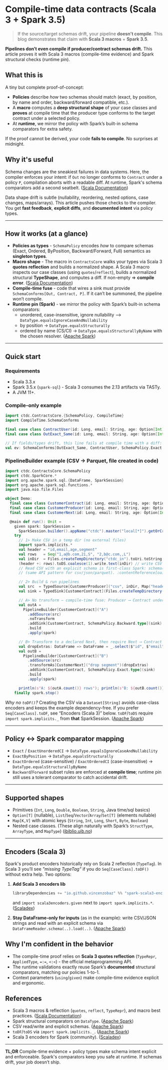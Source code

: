 # Compile-time data contracts (Scala 3 + Spark 3.5)

> If the source/target schemas drift, your pipeline **doesn’t compile**.
> This blog demonstrates that claim with **Scala 3 macros** + **Spark 3.5**.

**Pipelines don’t even compile if producer/contract schemas drift.**
This article proves it with Scala 3 macros (compile-time evidence) and Spark structural checks (runtime pin).

## What this is

A tiny but complete proof-of-concept:

- **Policies** describe *how* two schemas should match (exact, by position, by name and order, backward/forward compatible, etc.).
- A **macro** computes a **deep structural shape** of your case classes and **proves** at compile time that the producer type conforms to the target contract under a selected policy.
- At **runtime**, we mirror the policy with Spark’s built-in schema comparators for extra safety.

If the proof cannot be derived, your code **fails to compile**. No surprises at midnight.

## Why it's useful

Schema changes are the sneakiest failures in data systems. 
Here, the compiler enforces your intent: if `Out` no longer conforms to `Contract` under a policy `P`, compilation aborts with a readable diff.
At runtime, Spark's schema comparators add a second seatbelt. ([Scala Documentation][1])

Data shape drift is subtle (nullability, reordering, nested options, case changes, maps/arrays).
This article pushes those checks to the compiler.
You get **fast feedback**, **explicit diffs**, and **documented intent** via policy types.

---

## How it works (at a glance)

* **Policies as types** - `SchemaPolicy` encodes *how* to compare schemas (Exact, Ordered, ByPosition, Backward/Forward, Full) semantics as **singleton types**.
* **Macro shape** - The macro in `ContractsCore` walks your types via Scala 3 **quotes reflection** and builds a normalized shape. A Scala 3 macro inspects our case classes (using `quotes`/`reflect`), builds a normalized structural **TypeShape**, and computes a diff. If non-empty => **compile error**. ([Scala Documentation][2])
* **Compile-time fuse** - code that wires a sink must provide `SchemaConforms[Out, Contract, P]`. If it can’t be summoned, the pipeline won’t compile.
* **Runtime pin (Spark)** - we mirror the policy with Spark’s built-in schema comparators:
    * unordered, case-insensitive, ignore nullability --> `DataType.equalsIgnoreCaseAndNullability`
    * by position -> `DataType.equalsStructurally`
    * ordered by name (CS/CI) -> `DataType.equalsStructurallyByName` with the chosen resolver. ([Apache Spark][3])

---

## Quick start

### Requirements

* Scala 3.3.x
* Spark 3.5.x (`spark-sql`) - Scala 3 consumes the 2.13 artifacts via TASTy.
* A JVM 11+.

### Compile-only example

```scala
import ctdc.ContractsCore.{SchemaPolicy, CompileTime}
import CompileTime.SchemaConforms

final case class ContractUser(id: Long, email: String, age: Option[Int] = None)
final case class OutExact_Same(id: Long, email: String, age: Option[Int])

// If fields/types drift, this line fails at compile time with a diff:
val ev: SchemaConforms[OutExact_Same, ContractUser, SchemaPolicy.Exact.type] = summon
```

### PipelineBuilder example (CSV -> Parquet, file created in code)

```scala
import ctdc.ContractsCore.SchemaPolicy
import ctdc.SparkCore.*
import org.apache.spark.sql.{DataFrame, SparkSession}
import org.apache.spark.sql.functions.*
import java.nio.file.Files

object Demo:
  final case class CustomerContract(id: Long, email: String, age: Option[Int] = None)
  final case class CustomerProducer(id: Long, email: String, age: Option[Int], segment: String)
  final case class CustomerNext(id: Long, email: String, age: Option[Int])

  @main def run(): Unit =
    given spark: SparkSession =
      SparkSession.builder().appName("ctdc").master("local[*]").getOrCreate()
    try
      // 1> Make CSV in a temp dir (no external files)
      import spark.implicits.*
      val header = "id,email,age,segment"
      val rows   = Seq("1,a@b.com,21,S", "2,b@c.com,,L")
      val inDir  = Files.createTempDirectory("ctdc_in").toUri.toString
      (header +: rows).toDS.coalesce(1).write.text(inDir) // write CSV as text
      // Read CSV with an explicit schema is first-class Spark: schema(...) + load(...)
      // (same API pattern for csv/json/parquet). :contentReference[oaicite:3]{index=3}

      // 2> Build & run pipelines
      val src  = TypedSource[CustomerProducer]("csv", inDir, Map("header" -> "true"))
      val sink = TypedSink[CustomerContract](Files.createTempDirectory("ctdc_out").toUri.toString)

      // A> No transform — compile-time fuse: Producer ⟶ Contract under Backward
      val outA =
        PipelineBuilder[CustomerContract]("A")
          .addSource(src)
          .noTransform
          .addSink[CustomerContract, SchemaPolicy.Backward.type](sink) // compile-time evidence required here
          .build
          .apply(spark)

      // B> Transform to a declared Next, then require Next ⟶ Contract under Exact
      val dropExtras: DataFrame => DataFrame = _.select($"id", $"email", $"age")
      val outB =
        PipelineBuilder[CustomerContract]("B")
          .addSource(src)
          .transformAs[CustomerNext]("drop segment")(dropExtras)
          .addSink[CustomerContract, SchemaPolicy.Exact.type](sink)
          .build
          .apply(spark)

      println(s"A: ${outA.count()} rows"); println(s"B: ${outB.count()} rows")
    finally spark.stop()
```

*Why no `toDF()`?* Creating the CSV via a `Dataset[String]` avoids case-class encoders and keeps the example dependency-free. If you prefer `Seq[CaseClass].toDF`, see “Encoders (Scala 3)” below. `toDF`/`toDS` require `import spark.implicits._` from **that** SparkSession. ([Apache Spark][4])

---

## Policy <-> Spark comparator mapping

* `Exact` / `ExactUnorderedCI` -> `DataType.equalsIgnoreCaseAndNullability`
* `ExactByPosition` -> `DataType.equalsStructurally`
* `ExactOrdered` (case-sensitive) / `ExactOrderedCI` (case-insensitive) -> `DataType.equalsStructurallyByName`
* `Backward`/`Forward` subset rules are enforced at **compile time**; runtime pin still uses a tolerant comparator to catch accidental drift.

---

## Supported shapes

* Primitives (`Int`, `Long`, `Double`, `Boolean`, `String`, Java time/sql basics)
* `Option[T]` (nullable), `List`/`Seq`/`Vector`/`Array`/`Set[T]` (elements nullable)
* `Map[K,V]` with atomic keys (`String`, `Int`, `Long`, `Short`, `Byte`, `Boolean`)
* Nested case classes.
  (These align naturally with Spark’s `StructType`, `ArrayType`, and `MapType`) ([ibiblio.uib.no][5])

---

## Encoders (Scala 3)

Spark's product encoders historically rely on Scala 2 reflection (`TypeTag`). In Scala 3 you’ll see *"missing TypeTag"* if you do `Seq[CaseClass].toDF()` without extra help. Two options:

1. **Add Scala 3 encoders lib**

   ```scala
   libraryDependencies += "io.github.vincenzobaz" %% "spark-scala3-encoders" % "0.3.x"
   ```

   and `import scala3encoders.given` next to `import spark.implicits.*`. ([Scaladex][6])

2. **Stay DataFrame-only for inputs** (as in the example): write CSV/JSON strings and read with an explicit schema via `DataFrameReader.schema(..).load(..)`. ([Apache Spark][7])


## Why I'm confident in the behavior

- The compile-time proof relies on **Scala 3 quotes reflection** (`TypeRepr`, `AppliedType`, `=:=`, `<:<`) - the official metaprogramming API.
- The runtime validations exactly reuse Spark’s **documented** structural comparators, matching our policies 1-to-1.
- Context parameters (`using`/`given`) make compile-time evidence explicit and ergonomic.

## References

* Scala 3 macros & reflection (`quotes`, `reflect`, `TypeRepr`), and macro best practices. ([Scala Documentation][2])
* Spark structural comparators on `DataType`. ([Apache Spark][3])
* CSV read/write and explicit schemas. ([Apache Spark][7])
* `toDF`/`toDS` via `import spark.implicits._`. ([Apache Spark][4])
* Scala 3 encoders for Spark (community). ([Scaladex][6])

---

**TL;DR**
Compile-time evidence + policy types make schema intent explicit and enforceable.
Spark's comparators keep you safe at runtime. If schemas drift, your job doesn’t ship.


[1]: https://docs.scala-lang.org/scala3/guides/macros/best-practices.html "Best Practices | Macros in Scala 3"
[2]: https://docs.scala-lang.org/scala3/guides/macros/reflection.html "Reflection | Macros in Scala 3"
[3]: https://spark.apache.org/docs/3.5.0/api/scala/org/apache/spark/sql/types/DataType%24.html "Spark 3.5.0 ScalaDoc - org.apache.spark.sql.types.DataType"
[4]: https://spark.apache.org/docs/latest/api/java/org/apache/spark/sql/DatasetHolder.html "DatasetHolder (Spark 4.0.1 JavaDoc)"
[5]: https://ibiblio.uib.no/apache/spark/docs/4.0.0-preview2/api/java/org/apache/spark/sql/types/StructType.html "StructType (Spark 4.0.0-preview2 JavaDoc)"
[6]: https://index.scala-lang.org/vincenzobaz/spark-scala3-encoders/spark-scala3-encoders/0.2.5?binary-version=_3 "spark-scala3-encoders"
[7]: https://spark.apache.org/docs/latest/sql-data-sources-csv.html "CSV Files - Spark 4.0.1 Documentation"
